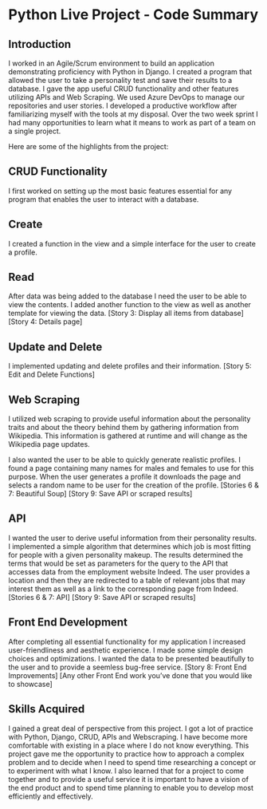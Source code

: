 # Python Live Project - Code Summary

## Introduction
I worked in an Agile/Scrum environment to build an application demonstrating proficiency with Python in Django. I created a program that allowed the user to take a personality test and save their results to a database. I gave the app useful CRUD functionality and other features utilizing APIs and Web Scraping. We used Azure DevOps to manage our repositories and user stories. I developed a productive workflow after familiarizing myself with the tools at my disposal. Over the two week sprint I had many opportunities to learn what it means to work as part of a team on a single project.

Here are some of the highlights from the project: 

## CRUD Functionality
I first worked on setting up the most basic features essential for any program that enables the user to interact with a database.

## Create
I created a function in the view and a simple interface for the user to create a profile.

## Read
After data was being added to the database I need the user to be able to view the contents. I added another function to the view as well as another template for viewing the data.
[Story 3: Display all items from database]
[Story 4: Details page]

## Update and Delete
I implemented updating and delete profiles and their information.
[Story 5: Edit and Delete Functions]

## Web Scraping
I utilized web scraping to provide useful information about the personality traits and about the theory behind them by gathering information from Wikipedia. This information is gathered at runtime and will change as the Wikipedia page updates.

I also wanted the user to be able to quickly generate realistic profiles. I found a page containing many names for males and females to use for this purpose. When the user generates a profile it downloads the page and selects a random name to be user for the creation of the profile.
[Stories 6 & 7: Beautiful Soup]
[Story 9: Save API or scraped results]

## API
I wanted the user to derive useful information from their personality results. I implemented a simple algorithm that determines which job is most fitting for people with a given personality makeup. The results determined the terms that would be set as parameters for the query to the API that accesses data from the employment website Indeed. The user provides a location and then they are redirected to a table of relevant jobs that may interest them as well as a link to the corresponding page from Indeed.
[Stories 6 & 7: API]
[Story 9: Save API or scraped results]

## Front End Development
After completing all essential functionality for my application I increased user-friendliness and aesthetic experience. I made some simple design choices and optimizations. I wanted the data to be presented beautifully to the user and to provide a seemless bug-free service.
[Story 8: Front End Improvements]
[Any other Front End work you’ve done that you would like to showcase]

## Skills Acquired
I gained a great deal of perspective from this project. I got a lot of practice with Python, Django, CRUD, APIs and Webscraping. I have become more comfortable with existing in a place where I do not know everything. This project gave me the opportunity to practice how to approach a complex problem and to decide when I need to spend time researching a concept or to experiment with what I know. I also learned that for a project to come together and to provide a useful service it is important to have a vision of the end product and to spend time planning to enable you to develop most efficiently and effectively.

